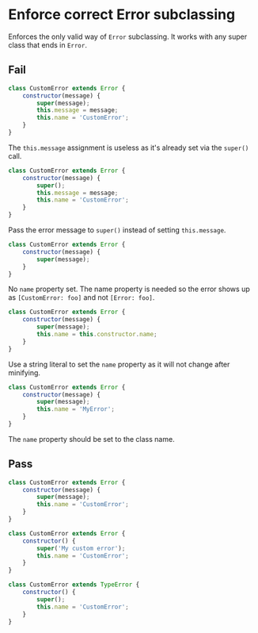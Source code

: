 # Enforce correct Error subclassing

Enforces the only valid way of `Error` subclassing. It works with any super class that ends in `Error`.


## Fail

```js
class CustomError extends Error {
	constructor(message) {
		super(message);
		this.message = message;
		this.name = 'CustomError';
	}
}
```

The `this.message` assignment is useless as it's already set via the `super()` call.


```js
class CustomError extends Error {
	constructor(message) {
		super();
		this.message = message;
		this.name = 'CustomError';
	}
}
```

Pass the error message to `super()` instead of setting `this.message`.


```js
class CustomError extends Error {
	constructor(message) {
		super(message);
	}
}
```

No `name` property set. The name property is needed so the error shows up as `[CustomError: foo]` and not `[Error: foo]`.


```js
class CustomError extends Error {
	constructor(message) {
		super(message);
		this.name = this.constructor.name;
	}
}
```

Use a string literal to set the `name` property as it will not change after minifying.


```js
class CustomError extends Error {
	constructor(message) {
		super(message);
		this.name = 'MyError';
	}
}
```

The `name` property should be set to the class name.


## Pass

```js
class CustomError extends Error {
	constructor(message) {
		super(message);
		this.name = 'CustomError';
	}
}
```

```js
class CustomError extends Error {
	constructor() {
		super('My custom error');
		this.name = 'CustomError';
	}
}
```

```js
class CustomError extends TypeError {
	constructor() {
		super();
		this.name = 'CustomError';
	}
}
```
